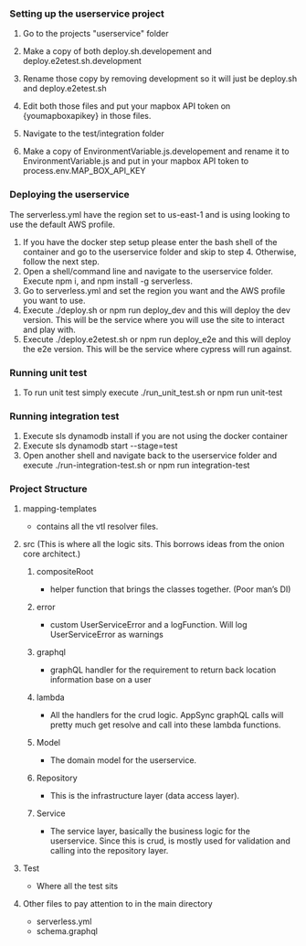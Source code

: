 ### Setting up the userservice project

1. Go to the projects "userservice" folder

2. Make a copy of both deploy.sh.developement and deploy.e2etest.sh.development 

3. Rename those copy by removing development so it will just be deploy.sh and deploy.e2etest.sh

4. Edit both those files and put your mapbox API token on {youmapboxapikey} in those files.

5. Navigate to the test/integration folder

6. Make a copy of EnvironmentVariable.js.developement and rename it to EnvironmentVariable.js and put in your mapbox API token to process.env.MAP_BOX_API_KEY

   

### Deploying the userservice
The serverless.yml have the region set to us-east-1 and is using looking to use the default AWS profile.
1. If you have the docker step setup please enter the bash shell of the container and go to the userservice folder and skip to step 4. Otherwise, follow the next step.
2. Open a shell/command line and navigate to the userservice folder.  Execute npm i, and npm install -g serverless.
3. Go to serverless.yml and set the region you want and the AWS profile you want to use.     
4. Execute ./deploy.sh or npm run deploy_dev and this will deploy the dev version. This will be the service where you will use the site to interact and play with.
5. Execute ./deploy.e2etest.sh or npm run deploy_e2e and this will deploy the e2e version. This will be the service where cypress will run against.



### Running unit test

1. To run unit test simply execute ./run_unit_test.sh or npm run unit-test



### Running integration test

1. Execute sls dynamodb install if you are not using the docker container
2. Execute sls dynamodb start --stage=test
3. Open another shell and navigate back to the userservice folder and execute ./run-integration-test.sh or npm run integration-test



### Project Structure

1. mapping-templates
   - contains all the vtl resolver files.
2. src (This is where all the logic sits. This borrows ideas from the onion core architect.)   

    1. compositeRoot
        - helper function that brings the classes together. (Poor man’s DI)
        
    2. error
        - custom UserServiceError and a logFunction. Will log UserServiceError as warnings
        
    3. graphql
        -  graphQL handler for the requirement to return back location information base on a user
        
    4. lambda
        - All the handlers for the crud logic. AppSync graphQL calls will pretty much get resolve and call into these lambda functions.
        
    5. Model
        - The domain model for the userservice. 
        
    6. Repository
        -  This is the infrastructure layer (data access layer). 
        
    7. Service
        -  The service layer, basically the business logic for the userservice. Since this is crud, is mostly used for validation and calling into the repository layer.
        
3. Test
    - Where all the test sits
4. Other files to pay attention to in the main directory
    - serverless.yml
    - schema.graphql

